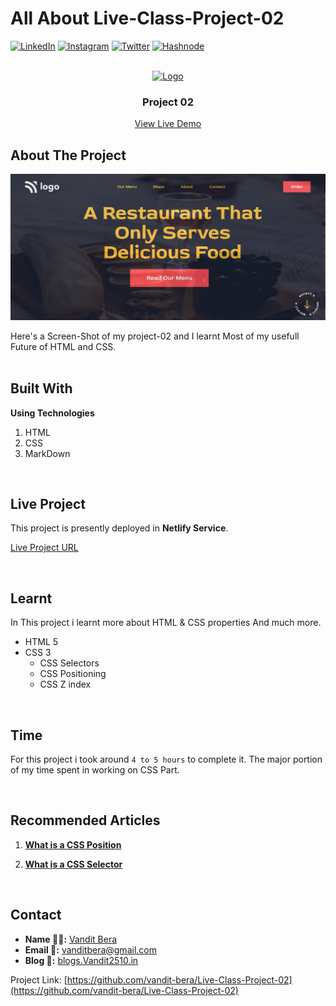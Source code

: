 <!-- Intro -->
# All About Live-Class-Project-02

<!-- Social Links -->
[![LinkedIn][linkedin-shield]][linkedin-url]
[![Instagram][instagram-shield]][instagram-url]
[![Twitter][twitter-shield]][twitter-url]
[![Hashnode][hashnode-shield]][hashnode-url]

<!-- PROJECT LOGO -->
<br/>
<div align="center">
  <a href="https://github.com/vandit-bera">
    <img src="https://learncodeonline.in/mascot.png" alt="Logo" width="80">
  </a>

<h3 align="center">Project 02</h3>

  <p align="center">   
    <a href="https://vb-live-class-project-02.netlify.app/">View Live Demo</a>
  </p>
</div>

<!-- ABOUT THE PROJECT -->

## About The Project

![Project 01](./ss/LCO-2.png)

Here's a Screen-Shot of my project-02 and I learnt Most of my usefull Future of HTML and CSS.
<br>
<br>

## Built With

**Using Technologies**

1. HTML
2. CSS
3. MarkDown


<br>

## Live Project

This project is presently deployed in **Netlify Service**.



[Live Project URL](https://vb-live-class-project-02.netlify.app/)
<br>


<!-- LEARNT -->
<br>

## Learnt
In This project i learnt more about HTML & CSS properties And much more.
- HTML 5
- CSS 3
  - CSS Selectors
  - CSS Positioning
  - CSS Z index

<!-- NOTE -->
<br>

## Time

For this project i took around `4 to 5 hours` to complete it. The major portion of my time spent in working on CSS Part.
<br>

<!-- Recommended Articles -->
<br>

## Recommended Articles

1. [**What is a CSS Position**](https://vandit-bera.hashnode.dev/all-about-css-position)

2. [**What is a CSS Selector**](https://vandit-bera.hashnode.dev/all-about-css-selectors)

<br>

<!-- CONTACT -->

## Contact

- **Name 👨‍💻:** [Vandit Bera](https://github.com/vandit-bera)
- **Email 📧:** [vanditbera@gmail.com](mailto:vanditbera@gmail.com)
- **Blog 📝:** [blogs.Vandit2510.in](https://vandit-bera.hashnode.dev/)

Project Link: [https://github.com/vandit-bera/Live-Class-Project-02](https://github.com/vandit-bera/Live-Class-Project-02)


<!-- Linkedin -->

[linkedin-shield]: https://img.shields.io/badge/-LinkedIn-black.svg?style=for-the-badge&logo=linkedin&colorB=0B5FBB
[linkedin-url]: https://www.linkedin.com/in/vandit-bera-4a0b02221/

<!-- Instagram -->

[instagram-shield]: https://img.shields.io/badge/Instagram-%23E4405F.svg?style=for-the-badge&logo=Instagram&logoColor=white
[instagram-url]: https://instagram.com/vandit.bera

<!-- Twitter -->

[twitter-shield]: https://img.shields.io/badge/Twitter-%231DA1F2.svg?style=for-the-badge&logo=Twitter&logoColor=white
[twitter-url]: https://twitter.com/vandit_bera_

<!-- Hashnode -->

[hashnode-shield]: https://img.shields.io/badge/Hashnode-2962FF?style=for-the-badge&logo=hashnode&logoColor=white
[hashnode-url]: https://vandit-bera.hashnode.dev/
